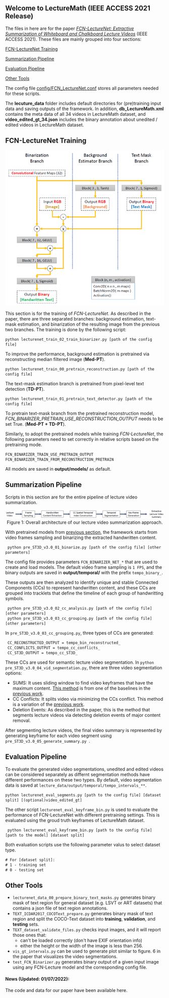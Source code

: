 ## Welcome to LectureMath (IEEE ACCESS 2021 Release)

The files in here are for the paper [*FCN-LectureNet: Extractive Summarization of Whiteboard and Chalkboard Lecture Videos*](https://ieeexplore.ieee.org/abstract/document/9494351) (IEEE ACCESS 2021). These files are mainly grouped into four sections:

[FCN-LectureNet Training](#fcn-lecturenet-training)

[Summarization Pipeline](#summarization-pipeline)

[Evaluation Pipeline](#evaluation-pipeline)

[Other Tools](#other-tools)

The config file [config/FCN_LectureNet.conf](https://github.com/kdavila/lecturemath/blob/master/ACCESS2021_release/configs/FCN_LectureNet.conf) stores all parameters needed for these scripts. 

The **lecuture_data** folder includes default directories for (pre)training input data and saving outputs of the framework. 
In addition, **db_LectureMath.xml** contains the meta data of all 34 videos in LectureMath dataset, and **video_edited_gt_34.json** includes the binary annotation about unedited / edited videos in LectureMath dataset.



## FCN-LectureNet Training

![alt text](https://raw.githubusercontent.com/adaniefei/Other/images/FCN-LectureNet3branches.png?raw=true "fcn-lecturenet-arch")

This section is for the training of *FCN-LectureNet*. As described in the paper, there are three separated branches: background estimation, text-mask estimation, and binarization of the resulting image from the previous two branches. The training is done by the following script:

    python lecturenet_train_02_train_binarizer.py [path of the config file]

To improve the performance, background estimation is pretrained via reconstructing median filtered image (**Med-PT**). 

    python lecturenet_train_00_pretrain_reconstruction.py [path of the config file]

The text-mask estimation branch is pretrained from pixel-level text detection (**TD-PT**). 

    python lecturenet_train_01_pretrain_text_detector.py [path of the config file]

To pretrain text-mask branch from the pretrained reconstruction model, *FCN_BINARIZER_PRETRAIN_USE_RECONSTRUCTION_OUTPUT* needs to be set True. (**Med-PT + TD-PT**). 

Similarly, to adopt the pretrained models while training *FCN-LectureNet*, the following parameters need to set correctly in relative scripts based on the pretraining mode. 

    FCN_BINARIZER_TRAIN_USE_PRETRAIN_OUTPUT
    FCN_BINARIZER_TRAIN_FROM_RECONSTRUCTION_PRETRAIN
    
All models are saved in **output/models/** as default.

## Summarization Pipeline

Scripts in this section are for the entire pipeline of lecture video summarization.

<p align="center">
  <img src="https://raw.githubusercontent.com/adaniefei/Other/images/Overall-Arch.png">
  Figure 1: Overall architecture of our lecture video summarization approach.
</p>

With pretrained models from [previous section](#fcn-lecturenet-training), the framework starts from video frames sampling and binarizing the extracted handwritten content. 

     python pre_ST3D_v3.0_01_binarize.py [path of the config file] [other parameters]

The config file provides parameters `FCN_BINARIZER_NET_*` that are used to create and load models. The default video frame sampling is `1 FPS`, and the binary outputs are saved in **output/temporal/** with the prefix `tempo_binary_`. 

>>

These outputs are then analyzed to identify unique and stable Connected Components (CCs) to represent handwritten content, and these CCs are grouped into tracklets that define the timeline of each group of handwritting symbols. 
     
     python pre_ST3D_v3.0_02_cc_analysis.py [path of the config file] [other parameters]
     python pre_ST3D_v3.0_03_cc_grouping.py [path of the config file] [other parameters]
     
In `pre_ST3D_v3.0_03_cc_grouping.py`, three types of CCs are generated:
     
     CC_RECONSTRUCTED_OUTPUT = tempo_bin_reconstructed_
     CC_CONFLICTS_OUTPUT = tempo_cc_conflicts_
     CC_ST3D_OUTPUT = tempo_cc_ST3D_
     
These CCs are used for semantic lecture video segmentation. In `python pre_ST3D_v3.0_04_vid_segmentation.py`, there are three video segmentation options:

- SUMS: It uses sliding window to find video keyframes that have the maximum content. [This method](https://ieeexplore.ieee.org/document/4351897) is from one of the baselines in the [previous work](https://www.cs.rit.edu/~rlaz/files/Kenny_ICDAR_2017.pdf).   
- CC Conflicts: It splits video via minimizing the CCs conflict. This method is a variation of the [previous work](https://www.cs.rit.edu/~rlaz/files/Kenny_ICDAR_2017.pdf).
- Deletion Events: As described in the paper, this is the method that segments lecture videos via detecting deletion events of major content removal.
     
After segmenting lecture videos, the final video summary is represented by generating keyframe for each video segment using `pre_ST3D_v3.0_05_generate_summary.py
`.

## Evaluation Pipeline

To evaluate the generated video segmentations, unedited and edited videos can be considered separately as differnt segmentation methods have different performances on these two types. By default, video segmentation data is saved at `lecture_data/output/temporal/tempo_intervals_**`.

    python lecturenet_eval_segments.py [path to the config file] [dataset split] [(optional)video_edited_gt]
    
The other script `lecturenet_eval_keyframe_bin.py` is used to evaluate the performance of FCN-LectureNet with different pretraining settings. This is evaluated using the groud truth keyframes of LectureMath dataset.

     python lecturenet_eval_keyframe_bin.py [path to the config file] [path to the model] [dataset split]

Both evaluation scripts use the following parameter valus to select dataset type.

    # For [dataset split]: 
    # 1 - training set
    # 0 - testing set

## Other Tools
- `lecturenet_data_00_prepare_binary_text_masks.py` generates binary mask of text region for general dataset (e.g. LSVT or ART datasets) that contains a json file of text region annotations.
- `TEXT_ICDAR2017_COCOText_prepare.py` generates binary mask of text region and split the COCO-Text dataset into **training**, **validation**, and **testing** sets.
- `TEXT_dataset_validate_files.py` checks input images, and it will report those ones that:
    - can't be loaded correctly (don't have EXIF orientation info)
    - either the height or the width of the image is less than 256.
- `vis_gt_intervals.py` can be used to generate plot similar to figure. 6 in the paper that visualizes the video segmentations.
- `test_FCN_Binarizer.py` generates binary output of a given input image using any FCN-Lecture model and the corresponding config file.


#### News (Updated: 01/07/2022):
The code and data for our paper have been available here. 
